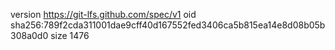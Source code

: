 version https://git-lfs.github.com/spec/v1
oid sha256:789f2cda311001dae9cff40d167552fed3406ca5b815ea14e8d08b05b308a0d0
size 1476
